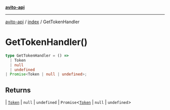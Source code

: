 [**avito-api**](../../README.md)

***

[avito-api](../../README.md) / [index](../README.md) / GetTokenHandler

# GetTokenHandler()

```ts
type GetTokenHandler = () => 
  | Token
  | null
  | undefined
| Promise<Token | null | undefined>;
```

## Returns

  \| [`Token`](Token.md)
  \| `null`
  \| `undefined`
  \| `Promise`\<[`Token`](Token.md) \| `null` \| `undefined`\>
